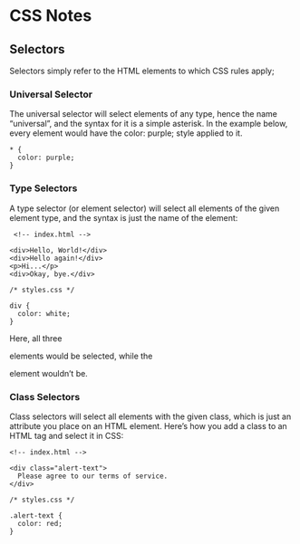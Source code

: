 # CSS Notes

## Selectors

Selectors simply refer to the HTML elements to which CSS rules apply; 

### Universal Selector 

The universal selector will select elements of any type, hence the name “universal”, and the syntax for it is a simple asterisk. In the example below, every element would have the color: purple; style applied to it.

```
* {
  color: purple;
}
```
 
### Type Selectors

A type selector (or element selector) will select all elements of the given element type, and the syntax is just the name of the element:

```
 <!-- index.html -->

<div>Hello, World!</div>
<div>Hello again!</div>
<p>Hi...</p>
<div>Okay, bye.</div>
```

```
/* styles.css */

div {
  color: white;
}
```

Here, all three <div> elements would be selected, while the <p> element wouldn’t be.

### Class Selectors

Class selectors will select all elements with the given class, which is just an attribute you place on an HTML element. Here’s how you add a class to an HTML tag and select it in CSS:

```
<!-- index.html -->

<div class="alert-text">
  Please agree to our terms of service.
</div>
```

```
/* styles.css */

.alert-text {
  color: red;
}
```